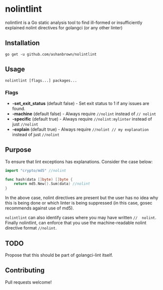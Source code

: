 # nolintlint

nolintlint is a Go static analysis tool to find ill-formed or insufficiently explained nolint directives for golangci
(or any other linter)

## Installation

    go get -u github.com/ashanbrown/nolintlint

## Usage

    nolintlint [flags...] packages...

### Flags

- **-set_exit_status** (default false) - Set exit status to 1 if any issues are found.
- **-machine** (default false) - Always require `//nolint` instead of `// nolint`
- **-specific** (default true) - Always require `//nolint:mylinter` instead of just `//nolint`
- **-explain** (default true) - Always require `//nolint // my explanation` instead of just `//nolint`

## Purpose

To ensure that lint exceptions has explanations.  Consider the case below:

```Go
import "crypto/md5" //nolint

func hash(data []byte) []byte {
	return md5.New().Sum(data) //nolint
}
```

In the above case, nolint directives are present but the user has no idea why this is being done or which linter
is being suppressed (in this case, gosec recommends against use of md5). 

`nolintlint` can also identify cases where you may have written `//  nolint`.  Finally nolintlint, can enforce that you
use the machine-readable nolint directive format `//nolint`.

## TODO

Propose that this should be part of golangci-lint itself.

## Contributing

Pull requests welcome!
